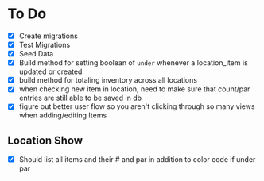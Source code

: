 # To Do

- [x] Create migrations
- [x] Test Migrations
- [x] Seed Data
- [x] Build method for setting boolean of ```under``` whenever a location_item is updated or created
- [x] build method for totaling inventory across all locations
- [x] when checking new item in location, need to make sure that count/par entries are still able to be saved in db
- [x] figure out better user flow so you aren't clicking through so many views when adding/editing Items

## Location Show
- [x] Should list all items and their # and par in addition to color code if under par

